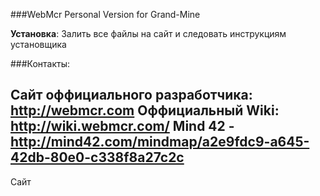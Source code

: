 ###WebMcr Personal Version for Grand-Mine

**Установка**: Залить все файлы на сайт и следовать инструкциям установщика

###Контакты:

Сайт оффициального разработчика: http://webmcr.com
Оффициальный Wiki: http://wiki.webmcr.com/
Mind 42 - http://mind42.com/mindmap/a2e9fdc9-a645-42db-80e0-c338f8a27c2c
---
Сайт 
